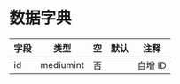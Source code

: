 # 数据字典

| 字段 | 类型      | 空  | 默认 | 注释    |
| ---- | --------- | --- | ---- | ------- |
| id   | mediumint | 否  |      | 自增 ID |
